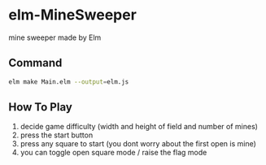 # elm-MineSweeper  
mine sweeper made by Elm  
## Command  
```sh  
elm make Main.elm --output=elm.js  
```  
## How To Play  
1. decide game difficulty (width and height of field and number of mines)  
2. press the start button  
3. press any square to start (you dont worry about the first open is mine)  
4. you can toggle open square mode / raise the flag mode  
